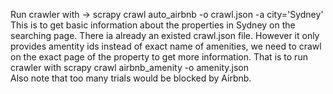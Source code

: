 Run crawler with -> 
    scrapy crawl auto_airbnb -o crawl.json -a city='Sydney'
This is to get basic information about the properties in Sydney on the searching page.
There ia already an existed crawl.json file.
However it only provides amentity ids instead of exact name of amenities,
we need to crawl on the exact page of the property to get more information.
That is to run crawler with
    scrapy crawl airbnb_amenity -o amenity.json  
Also note that too many trials would be blocked by Airbnb.